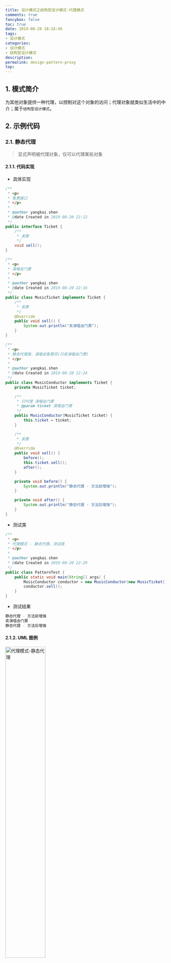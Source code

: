 ```yaml
---
title: 设计模式之结构型设计模式-代理模式
comments: true
fancybox: false
toc: true
date: 2019-08-20 18:24:49
tags:
- 设计模式
categories:
- 设计模式
- 结构型设计模式
description:
permalink: design-pattern-proxy
top:
---
```


## 1. 模式简介

为其他对象提供一种代理，以控制对这个对象的访问；代理对象就类似生活中的中介；属于`结构型设计模式`。

<!--more-->

## 2. 示例代码

### 2.1. 静态代理

> 显式声明被代理对象，仅可以代理某些对象

#### 2.1.1. 代码实现

- 具体实现

```java
/**
 * <p>
 * 售票接口
 * </p>
 *
 * @author yangkai.shen
 * @date Created in 2019-08-20 22:12
 */
public interface Ticket {
    /**
     * 卖票
     */
    void sell();
}

/**
 * <p>
 * 演唱会门票
 * </p>
 *
 * @author yangkai.shen
 * @date Created in 2019-08-20 22:16
 */
public class MusicTicket implements Ticket {
    /**
     * 卖票
     */
    @Override
    public void sell() {
        System.out.println("卖演唱会门票");
    }
}

/**
 * <p>
 * 静态代理类，演唱会售票员(只卖演唱会门票)
 * </p>
 *
 * @author yangkai.shen
 * @date Created in 2019-08-20 22:24
 */
public class MusicConductor implements Ticket {
    private MusicTicket ticket;

    /**
     * 只代理 演唱会门票
     * @param ticket 演唱会门票
     */
    public MusicConductor(MusicTicket ticket) {
        this.ticket = ticket;
    }

    /**
     * 卖票
     */
    @Override
    public void sell() {
        before();
        this.ticket.sell();
        after();
    }

    private void before() {
        System.out.println("静态代理 - 方法前增强");
    }

    private void after() {
        System.out.println("静态代理 - 方法后增强");
    }
}
```

- 测试类

```java
/**
 * <p>
 * 代理模式 - 静态代理，测试类
 * </p>
 *
 * @author yangkai.shen
 * @date Created in 2019-08-20 22:29
 */
public class PatternTest {
    public static void main(String[] args) {
        MusicConductor conductor = new MusicConductor(new MusicTicket());
        conductor.sell();
    }
}
```

- 测试结果

```bash
静态代理 - 方法前增强
卖演唱会门票
静态代理 - 方法后增强
```

#### 2.1.2. UML 图例

<img src="https://static.xkcoding.com/blog/2019-08-21-proxy-staticproxy-uml.png" width="50%" alt="代理模式-静态代理"/>

### 2.2. 动态代理

> 动态配置和替换被代理对象，通俗的说就是可以代理任意一类对象，甚至是任意对象

#### 2.2.1. JDK 动态代理

> 注意：JDK代理时被代理类必须实现接口

##### 2.2.1.1. 代码实现

- 具体实现

```java
/**
 * <p>
 * 售票接口
 * </p>
 *
 * @author yangkai.shen
 * @date Created in 2019-08-20 22:12
 */
public interface Ticket {
    /**
     * 卖票
     */
    void sell();
}

/**
 * <p>
 * 演唱会门票
 * </p>
 *
 * @author yangkai.shen
 * @date Created in 2019-08-20 22:16
 */
public class MusicTicket implements Ticket {
    /**
     * 卖票
     */
    @Override
    public void sell() {
        System.out.println("卖演唱会门票");
    }
}

/**
 * <p>
 * 体育比赛门票
 * </p>
 *
 * @author yangkai.shen
 * @date Created in 2019-08-20 23:07
 */
public class SportTicket implements Ticket {
    /**
     * 卖票
     */
    @Override
    public void sell() {
        System.out.println("体育比赛门票");
    }
}

/**
 * <p>
 * JDK动态代理类，售票员(不论什么票都卖)
 * </p>
 *
 * @author yangkai.shen
 * @date Created in 2019-08-20 22:35
 */
public class Conductor implements InvocationHandler {
    /**
     * 被代理对象
     */
    private Object target;

    /**
     * 可以代理任意门票，所以为 {@link Object}
     *
     * @param target 被代理对象，但是必须有统一的接口
     * @return 被代理对象
     */
    public Object getInstance(Object target) {
        this.target = target;
        Class<?> clazz = target.getClass();
        return Proxy.newProxyInstance(clazz.getClassLoader(), clazz.getInterfaces(), this);
    }

    /**
     * 反射调用的方法
     *
     * @param proxy  代理对象
     * @param method 被代理对象需要执行的方法
     * @param args   被代理对象需要执行的方法 的参数
     * @return 被代理对象需要执行的方法 的返回值
     * @throws Throwable 抛出异常
     */
    @Override
    public Object invoke(Object proxy, Method method, Object[] args) throws Throwable {
        before();
        Object result = method.invoke(target, args);
        after();
        return result;
    }

    private void before() {
        System.out.println("动态代理 - JDK动态代理 - 方法前增强");
    }

    private void after() {
        System.out.println("动态代理 - JDK动态代理 - 方法后增强");
    }
}
```

- 测试类

```java
/**
 * <p>
 * 代理模式 - 动态代理 - JDK动态代理，测试类
 * </p>
 *
 * @author yangkai.shen
 * @date Created in 2019-08-20 23:04
 */
public class PatternTest {
    public static void main(String[] args) {
        // 代理演唱会门票
        Ticket musicTicket = (Ticket) new Conductor().getInstance(new MusicTicket());
        musicTicket.sell();

        // 代理运动会门票
        Ticket sportTicket = (Ticket) new Conductor().getInstance(new SportTicket());
        sportTicket.sell();
    }
}
```

- 测试结果

```bash
动态代理 - JDK动态代理 - 方法前增强
卖演唱会门票
动态代理 - JDK动态代理 - 方法后增强
动态代理 - JDK动态代理 - 方法前增强
体育比赛门票
动态代理 - JDK动态代理 - 方法后增强
```

##### 2.2.1.2. UML 图例

<img src="https://static.xkcoding.com/blog/2019-08-21-proxy-dynamicproxy-jdk-uml.png" alt="代理模式-动态代理-JDK动态代理" />

#### 2.2.2. CGLIB 动态代理

> 注意：CGLIB不能代理 `final` 修饰的类/方法

##### 2.2.2.1. 代码实现

- 具体实现

```java
/**
 * <p>
 * 火车票
 * </p>
 *
 * @author yangkai.shen
 * @date Created in 2019-08-20 23:18
 */
public class TrainTicket {
    public void sell() {
        System.out.println("火车票");
    }
}

/**
 * <p>
 * CGLIB动态代理类，售票员(不论什么票都卖)
 * </p>
 *
 * @author yangkai.shen
 * @date Created in 2019-08-20 22:35
 */
public class Conductor implements MethodInterceptor {

    public Object getInstance(Class<?> clazz) {
        // Enhancer 相当于 JDK 动态代理的 Proxy 类
        Enhancer enhancer = new Enhancer();
        // 设置动态生成的对象的父类为传进来的 被代理类
        enhancer.setSuperclass(clazz);
        // MethodInterceptor 继承 Callback 接口
        enhancer.setCallback(this);
        return enhancer.create();
    }

    /**
     * 代理对象执行的所有方法都会走这个方法
     *
     * @param o           被代理的对象
     * @param method      被代理对象需要执行的方法
     * @param objects     被代理对象需要执行的方法 参数
     * @param methodProxy 触发父类的方法对象
     * @return 被代理对象需要执行的方法 返回值
     * @throws Throwable 抛出的异常信息
     */
    @Override
    public Object intercept(Object o, Method method, Object[] objects, MethodProxy methodProxy) throws Throwable {
        before();
        // 调用生成代理对象的父类方法
        Object result = methodProxy.invokeSuper(o, objects);
        after();
        return result;
    }

    private void before() {
        System.out.println("动态代理 - CGLIB动态代理 - 方法前增强");
    }

    private void after() {
        System.out.println("动态代理 - CGLIB动态代理 - 方法后增强");
    }

}
```

- 测试类

```java
/**
 * <p>
 * 代理模式 - 动态代理 - CGLIB动态代理，测试类
 * </p>
 *
 * @author yangkai.shen
 * @date Created in 2019-08-20 23:16
 */
public class PatternTest {
    public static void main(String[] args) {
        // 代理火车票
        TrainTicket trainTicket = (TrainTicket) new Conductor().getInstance(TrainTicket.class);
        trainTicket.sell();

        // 代理演唱会门票
        MusicTicket musicTicket = (MusicTicket) new Conductor().getInstance(MusicTicket.class);
        musicTicket.sell();
    }
}
```

- 测试结果

```bash
动态代理 - CGLIB动态代理 - 方法前增强
火车票
动态代理 - CGLIB动态代理 - 方法后增强
动态代理 - CGLIB动态代理 - 方法前增强
卖演唱会门票
动态代理 - CGLIB动态代理 - 方法后增强
```

##### 2.2.2.2. UML 图例

<img src="https://static.xkcoding.com/blog/2019-08-21-proxy-dynamicproxy-cglib-uml.png" alt="代理模式-动态代理-CGLIB动态代理" />

## 3. 应用

```java
// Spring AOP
```

## 4. 场景

- 保护目标对象
- 增强目标对象

## 5. 优缺点

**优点：** 代理模式能将代理对象与真实被调用的目标对象分离；一定程度上降低了系统的耦合程度，易于扩展；代理可以起到保护目标对象的作用； 增强目标对象的职责

**缺点：** 代理模式会造成系统设计中类的数目增加；在客户端和目标对象之间增加了一个代理对象，会造成请求处 理速度变慢；增加了系统的复杂度

## 6. 拓展

### 6.1. JDK 动态代理的原理分析



### 6.2. CGLIB 动态代理的原理分析



### 6.3. JDK 动态代理与 CGLIB 动态代理的区别

1. JDK 动态代理生成的代理对象是实现了被代理对象的接口，CGLIB 动态代理生成的代理对象是继承了被代理对象。
2. JDK 和CGLIB 都是在运行期生成字节码，JDK 是直接写 class 字节码，CGLIB 使用 ASM 框架写 class 字节码，CGLIB 代理实现更复杂，`CGLIB 生成代理类的效率比 JDK 生成代理类效率低`。
3. JDK调用代理方法，是通过反射机制调用，CGLIB是通过 FastClass机制直接调用方法，`CGLIB 的被代理类执行效率比 JDK 的被代理类更高`。

### 6.3. Spring 中代理的选择原则

1. 当Bean有实现接口时，Spring就会用JDK的动态代理。
2. 当Bean没有实现接口时，Spring选择CGLib。
3. Spring可以通过配置强制使用CGLib，只需在Spring的配置文件中加入如下代码：

```xml
<aop:aspectj-autoproxy proxy-target-class="true"/>
```

## 7. 完整代码地址

https://github.com/xkcoding/design-pattern/tree/master/src/main/java/com/xkcoding/design/pattern/structural/proxy